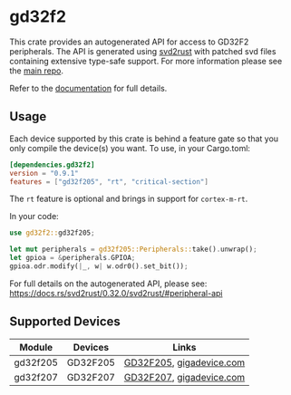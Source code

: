 # gd32f2
This crate provides an autogenerated API for access to GD32F2 peripherals.
The API is generated using [svd2rust] with patched svd files containing
extensive type-safe support. For more information please see the [main repo].

Refer to the [documentation] for full details.

[svd2rust]: https://github.com/japaric/svd2rust
[main repo]: https://github.com/gd32-rust/gd32-rs
[documentation]: https://docs.rs/gd32f2/latest/gd32f2/

## Usage
Each device supported by this crate is behind a feature gate so that you only
compile the device(s) you want. To use, in your Cargo.toml:

```toml
[dependencies.gd32f2]
version = "0.9.1"
features = ["gd32f205", "rt", "critical-section"]
```

The `rt` feature is optional and brings in support for `cortex-m-rt`.

In your code:

```rust
use gd32f2::gd32f205;

let mut peripherals = gd32f205::Peripherals::take().unwrap();
let gpioa = &peripherals.GPIOA;
gpioa.odr.modify(|_, w| w.odr0().set_bit());
```

For full details on the autogenerated API, please see:
https://docs.rs/svd2rust/0.32.0/svd2rust/#peripheral-api

## Supported Devices

| Module | Devices | Links |
|:------:|:-------:|:-----:|
| gd32f205 | GD32F205 | [GD32F205](https://www.gigadevice.com/datasheet/gd32f205xxxx-datasheet/), [gigadevice.com](https://www.gigadevice.com/products/microcontrollers/gd32/arm-cortex-m3/performance-line/gd32f205-series/) |
| gd32f207 | GD32F207 | [GD32F207](https://www.gigadevice.com/datasheet/gd32f207xxxx-datasheet/), [gigadevice.com](https://www.gigadevice.com/products/microcontrollers/gd32/arm-cortex-m3/performance-line/gd32f207-series/) |
